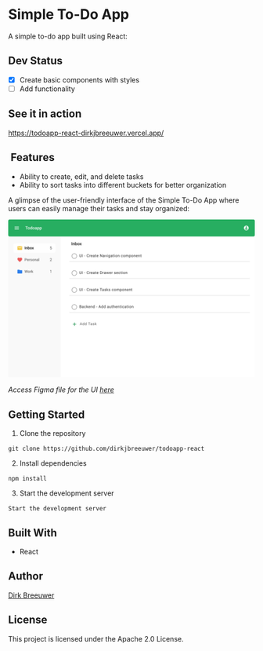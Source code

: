 # Simple To-Do App
A simple to-do app built using React:

## Dev Status
- [X] Create basic components with styles
- [ ] Add functionality
## See it in action 
https://todoapp-react-dirkjbreeuwer.vercel.app/

##  Features
* Ability to create, edit, and delete tasks
* Ability to sort tasks into different buckets for better organization

A glimpse of the user-friendly interface of the Simple To-Do App where users can easily manage their tasks and stay organized:

![Main Screen UI](./assets/MainScreenUI.jpg)

*Access Figma file for the UI [here](https://www.figma.com/file/DG89AKe3aFGtxJ1EZDoL8E/Simple-todo-app?node-id=0%3A1&t=yHNTPBedjpfBanr3-0)*
## Getting Started
1. Clone the repository
```
git clone https://github.com/dirkjbreeuwer/todoapp-react
```
2. Install dependencies
```
npm install
```
3. Start the development server
```
Start the development server
```

## Built With
* React

## Author
[Dirk Breeuwer](https://github.com/dirkjbreeuwer)

## License
This project is licensed under the Apache 2.0 License.

